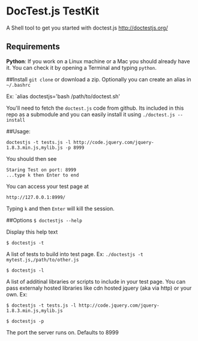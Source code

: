 # DocTest.js TestKit
A Shell tool to get you started with doctest.js http://doctestjs.org/

## Requirements
**Python**: If you work on a Linux machine or a Mac you should already have it. You can check it by opening a Terminal and typing `python`.

##Install 
`git clone` or download a zip.
Optionally you can create an alias in `~/.bashrc`

Ex:
`alias doctestjs='bash /path/to/doctest.sh'

You'll need to fetch the `doctest.js` code from github. Its included in this repo as a submodule and you can easily install it using `./doctest.js --install`

##Usage:

```
doctestjs -t tests.js -l http://code.jquery.com/jquery-1.8.3.min.js,mylib.js -p 8999

```
You should then see

```
Staring Test on port: 8999
...type k then Enter to end
```

You can access your test page at 

`http://127.0.0.1:8999/`

Typing `k` and then `Enter` will kill the session.

##Options
`$ doctestjs --help`

Display this help text


`$ doctestjs -t`

A list of tests to build into test page. Ex: `./doctestjs -t mytest.js,/path/to/other.js`

`$ doctestjs -l`


A list of additinal libraries or scripts to include in your test page. You can pass externaly hosted libraries like cdn hosted jquery (aka via http) or your own. Ex: 

```
$ doctestjs -t tests.js -l http://code.jquery.com/jquery-1.8.3.min.js,mylib.js

```

`$ doctestjs -p`

The port the server runs on. Defaults to 8999
